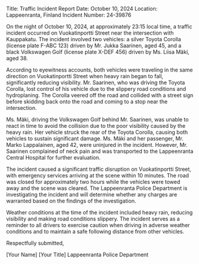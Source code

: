  Title: Traffic Incident Report
Date: October 10, 2024
Location: Lappeenranta, Finland
Incident Number: 24-39876

On the night of October 10, 2024, at approximately 23:15 local time, a traffic incident occurred on Vuokatinportti Street near the intersection with Kauppakatu. The incident involved two vehicles: a silver Toyota Corolla (license plate F-ABC 123) driven by Mr. Jukka Saarinen, aged 45, and a black Volkswagen Golf (license plate X-DEF 456) driven by Ms. Liisa Mäki, aged 38.

According to eyewitness accounts, both vehicles were traveling in the same direction on Vuokatinportti Street when heavy rain began to fall, significantly reducing visibility. Mr. Saarinen, who was driving the Toyota Corolla, lost control of his vehicle due to the slippery road conditions and hydroplaning. The Corolla veered off the road and collided with a street sign before skidding back onto the road and coming to a stop near the intersection.

Ms. Mäki, driving the Volkswagen Golf behind Mr. Saarinen, was unable to react in time to avoid the collision due to the poor visibility caused by the heavy rain. Her vehicle struck the rear of the Toyota Corolla, causing both vehicles to sustain significant damage. Ms. Mäki and her passenger, Mr. Marko Lappalainen, aged 42, were uninjured in the incident. However, Mr. Saarinen complained of neck pain and was transported to the Lappeenranta Central Hospital for further evaluation.

The incident caused a significant traffic disruption on Vuokatinportti Street, with emergency services arriving at the scene within 10 minutes. The road was closed for approximately two hours while the vehicles were towed away and the scene was cleared. The Lappeenranta Police Department is investigating the incident and will determine whether any charges are warranted based on the findings of the investigation.

Weather conditions at the time of the incident included heavy rain, reducing visibility and making road conditions slippery. The incident serves as a reminder to all drivers to exercise caution when driving in adverse weather conditions and to maintain a safe following distance from other vehicles.

Respectfully submitted,

[Your Name]
[Your Title]
Lappeenranta Police Department
